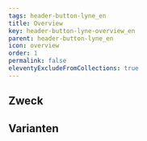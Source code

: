 ```yaml
---
tags: header-button-lyne_en
title: Overview
key: header-button-lyne-overview_en
parent: header-button-lyne_en
icon: overview
order: 1
permalink: false
eleventyExcludeFromCollections: true
---
```


## Zweck

## Varianten

